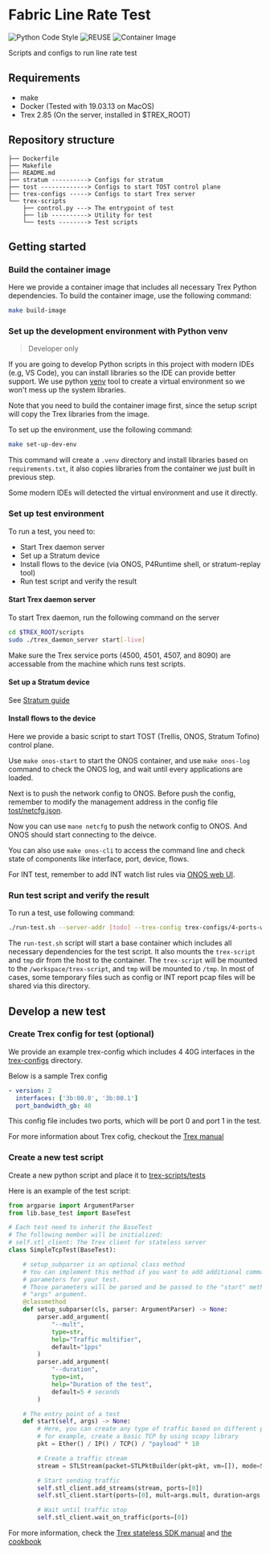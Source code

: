 <!--
SPDX-FileCopyrightText: Copyright 2020-present Open Networking Foundation.
SPDX-License-Identifier: Apache-2.0
-->

# Fabric Line Rate Test

![Python Code Style](https://github.com/stratum/fabric-line-rate-test/workflows/Super%20Linter/badge.svg)
![REUSE](https://github.com/stratum/fabric-line-rate-test/workflows/REUSE/badge.svg)
![Container Image](https://github.com/stratum/fabric-line-rate-test/workflows/Container%20Image/badge.svg)

Scripts and configs to run line rate test

## Requirements

- make
- Docker (Tested with 19.03.13 on MacOS)
- Trex 2.85 (On the server, installed in $TREX_ROOT)

## Repository structure

```text
├── Dockerfile
├── Makefile
├── README.md
├── stratum ----------> Configs for stratum
├── tost -------------> Configs to start TOST control plane
├── trex-configs -----> Configs to start Trex server
└── trex-scripts
    ├── control.py ---> The entrypoint of test
    ├── lib ----------> Utility for test
    └── tests --------> Test scripts
```

## Getting started

### Build the container image

Here we provide a container image that includes all necessary Trex Python dependencies.
To build the container image, use the following command:

```bash
make build-image
```

### Set up the development environment with Python venv

> Developer only

If you are going to develop Python scripts in this project with
modern IDEs (e.g, VS Code), you can install libraries so the IDE can
provide better support.
We use python [venv][venv] tool to create a virtual environment so we won't
mess up the system libraries.

Note that you need to build the container image first, since the
setup script will copy the Trex libraries from the image.

To set up the environment, use the following command:

```bash
make set-up-dev-env
```

This command will create a `.venv` directory and install libraries based on `requirements.txt`,
it also copies libraries from the container we just built in previous step.

Some modern IDEs will detected the virtual environment and use it directly.

### Set up test environment

To run a test, you need to:

- Start Trex daemon server
- Set up a Stratum device
- Install flows to the device (via ONOS, P4Runtime shell, or stratum-replay tool)
- Run test script and verify the result

#### Start Trex daemon server

To start Trex daemon, run the following command on the server

```bash
cd $TREX_ROOT/scripts
sudo ./trex_daemon_server start[-live]
```

Make sure the Trex service ports (4500, 4501, 4507, and 8090) are accessable from
the machine which runs test scripts.

#### Set up a Stratum device

See [Stratum guide][stratum-guide]

#### Install flows to the device

Here we provide a basic script to start TOST (Trellis, ONOS, Stratum Tofino) control
plane.

Use `make onos-start` to start the ONOS container, and use `make onos-log` command to
check the ONOS log, and wait until every applications are loaded.

Next is to push the network config to ONOS. Before push the config, remember to modify
the management address in the config file [tost/netcfg.json](tost/netcfg.json).

Now you can use `mane netcfg` to push the network config to ONOS. And ONOS should start
connecting to the deivce.

You can also use `make onos-cli` to access the command line and check state of components
like interface, port, device, flows.

For INT test, remember to add INT watch list rules via [ONOS web UI](onos-ui).

### Run test script and verify the result

To run a test, use following command:

```bash
./run-test.sh --server-addr [todo] --trex-config trex-configs/4-ports-with-l2.yaml port_shaping_rate
```

The `run-test.sh` script will start a base container which includes all necessary
dependencies for the test script. It also mounts the `trex-script` and `tmp` dir from
the host to the container.
The `trex-script` will be mounted to the `/workspace/trex-script`, and `tmp`
will be mounted to `/tmp`. In most of cases, some temporary files such as config or
INT report pcap files will be shared via this directory.

## Develop a new test

### Create Trex config for test (optional)

We provide an example trex-config which includes 4 40G interfaces in the
[trex-configs](trex-configs) directory.

Below is a sample Trex config

```yaml
- version: 2
  interfaces: ['3b:00.0', '3b:00.1']
  port_bandwidth_gb: 40
```

This config file includes two ports, which will be port 0 and port 1 in the test.

For more information about Trex cofig, checkout the [Trex manual][trex-manual]

### Create a new test script

Create a new python script and place it to [trex-scripts/tests](trex-scripts/tests)

Here is an example of the test script:

```python
from argparse import ArgumentParser
from lib.base_test import BaseTest

# Each test need to inherit the BaseTest
# The following member will be initialized:
# self.stl_client: The Trex client for stateless server
class SimpleTcpTest(BaseTest):

    # setup_subparser is an optional class method
    # You can implement this method if you want to add additional command line
    # parameters for your test.
    # Those parameters will be parsed and be passed to the "start" method below as
    # "args" argument.
    @classmethod
    def setup_subparser(cls, parser: ArgumentParser) -> None:
        parser.add_argument(
            "--mult",
            type=str,
            help="Traffic multifier",
            default="1pps"
        )
        parser.add_argument(
            "--duration",
            type=int,
            help="Duration of the test",
            default=5 # seconds
        )

    # The entry point of a test
    def start(self, args) -> None:
        # Here, you can create any type of traffic based on different packet type
        # for example, create a basic TCP by using scapy library
        pkt = Ether() / IP() / TCP() / "payload" * 10

        # Create a traffic stream
        stream = STLStream(packet=STLPktBuilder(pkt=pkt, vm=[]), mode=STLTXCont())

        # Start sending traffic
        self.stl_client.add_streams(stream, ports=[0])
        self.stl_client.start(ports=[0], mult=args.mult, duration=args.duration)

        # Wait until traffic stop
        self.stl_client.wait_on_traffic(ports=[0])
```

For more information, check the [Trex stateless SDK manual](trex-stateless-sdk) and
[the cookbook](trex-cookbook)

[trex-manual]: https://trex-tgn.cisco.com/trex/doc/trex_manual.html#_platform_yaml_cfg_argument
[venv]: https://docs.python.org/3.8/library/venv.html
[stratum-guide]: https://github.com/stratum/stratum/blob/master/stratum/hal/bin/barefoot/README.md
[onos-ui]: http://127.0.0.1:18181/onos/ui
[trex-stateless-sdk]: https://trex-tgn.cisco.com/trex/doc/cp_stl_docs/index.html
[trex-cookbook]: https://trex-tgn.cisco.com/trex/doc/trex_cookbook/index.html
